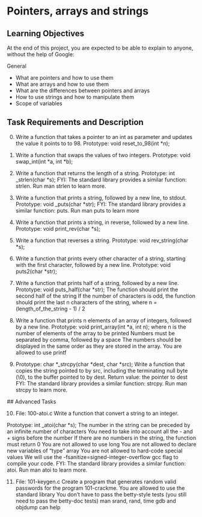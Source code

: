 # Pointers, arrays and strings

 ## Learning Objectives

At the end of this project, you are expected to be able to explain to anyone, without the help of Google:

General
- What are pointers and how to use them
- What are arrays and how to use them
- What are the differences between pointers and arrays
- How to use strings and how to manipulate them
- Scope of variables


## Task Requirements and Description

0. Write a function that takes a pointer to an int as parameter and updates the value it points to to 98. Prototype: void reset_to_98(int *n);

1. Write a function that swaps the values of two integers. Prototype: void swap_int(int *a, int *b);

2. Write a function that returns the length of a string.
Prototype: int _strlen(char *s);
FYI: The standard library provides a similar function: strlen. Run man strlen to learn more.

3. Write a function that prints a string, followed by a new line, to stdout.
Prototype: void _puts(char *str);
FYI: The standard library provides a similar function: puts. Run man puts to learn more

4. Write a function that prints a string, in reverse, followed by a new line.
Prototype: void print_rev(char *s);

5. Write a function that reverses a string.
Prototype: void rev_string(char *s);

6. Write a function that prints every other character of a string, starting with the first character, followed by a new line.
Prototype: void puts2(char *str);

7. Write a function that prints half of a string, followed by a new line.
Prototype: void puts_half(char *str);
The function should print the second half of the string
If the number of characters is odd, the function should print the last n characters of the string, where n = (length_of_the_string - 1) / 2

8. Write a function that prints n elements of an array of integers, followed by a new line.
Prototype: void print_array(int *a, int n);
where n is the number of elements of the array to be printed
Numbers must be separated by comma, followed by a space
The numbers should be displayed in the same order as they are stored in the array.  You are allowed to use printf

9. Prototype: char *_strcpy(char *dest, char *src);
Write a function that copies the string pointed to by src, including the terminating null byte (\0), to the buffer pointed to by dest.
Return value: the pointer to dest
FYI: The standard library provides a similar function: strcpy. Run man strcpy to learn more.

## Advanced Tasks

10. File: 100-atoi.c
Write a function that convert a string to an integer.

Prototype: int _atoi(char *s);
The number in the string can be preceded by an infinite number of characters
You need to take into account all the - and + signs before the number
If there are no numbers in the string, the function must return 0
You are not allowed to use long
You are not allowed to declare new variables of “type” array
You are not allowed to hard-code special values
We will use the -fsanitize=signed-integer-overflow gcc flag to compile your code.
FYI: The standard library provides a similar function: atoi. Run man atoi to learn more.


11. File: 101-keygen.c
Create a program that generates random valid passwords for the program 101-crackme.
You are allowed to use the standard library
You don’t have to pass the betty-style tests (you still need to pass the betty-doc tests)
man srand, rand, time
gdb and objdump can help